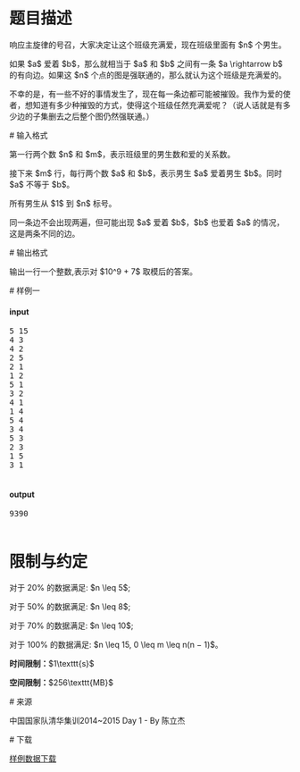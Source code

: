 # 题目描述

<p>响应主旋律的号召，大家决定让这个班级充满爱，现在班级里面有 $n$ 个男生。</p>
<p>如果 $a$ 爱着 $b$，那么就相当于 $a$ 和 $b$ 之间有一条 $a \rightarrow b$ 的有向边。如果这 $n$ 个点的图是强联通的，那么就认为这个班级是充满爱的。</p>
<p>不幸的是，有一些不好的事情发生了，现在每一条边都可能被摧毁。我作为爱的使者，想知道有多少种摧毁的方式，使得这个班级任然充满爱呢？（说人话就是有多少边的子集删去之后整个图仍然强联通。）</p>
# 输入格式


<p>第一行两个数 $n$ 和 $m$，表示班级里的男生数和爱的关系数。</p>
<p>接下来 $m$ 行，每行两个数 $a$ 和 $b$，表示男生 $a$ 爱着男生 $b$。同时 $a$ 不等于 $b$。</p>
<p>所有男生从 $1$ 到 $n$ 标号。</p>
<p>同一条边不会出现两遍，但可能出现 $a$ 爱着 $b$，$b$ 也爱着 $a$ 的情况，这是两条不同的边。</p>
# 输出格式


<p>输出一行一个整数,表示对 $10^9 + 7$ 取模后的答案。</p>
# 样例一


<h4>input</h4>
<pre>5 15
4 3
4 2
2 5
2 1
1 2
5 1
3 2
4 1
1 4
5 4
3 4
5 3
2 3
1 5
3 1

</pre>

<h4>output</h4>
<pre>9390

</pre>

# 限制与约定


<p>对于 20% 的数据满足: $n \leq 5$;</p>
<p>对于 50% 的数据满足: $n \leq 8$;</p>
<p>对于 70% 的数据满足: $n \leq 10$;</p>
<p>对于 100% 的数据满足: $n \leq 15, 0 \leq m \leq n(n − 1)$。</p>
<p><strong>时间限制：</strong>$1\texttt{s}$</p>
<p><strong>空间限制：</strong>$256\texttt{MB}$</p>
# 来源


<p>中国国家队清华集训2014~2015 Day 1 - By 陈立杰</p>
# 下载


<p><a href="/download.php?type=problem&amp;id=37">样例数据下载</a></p>
